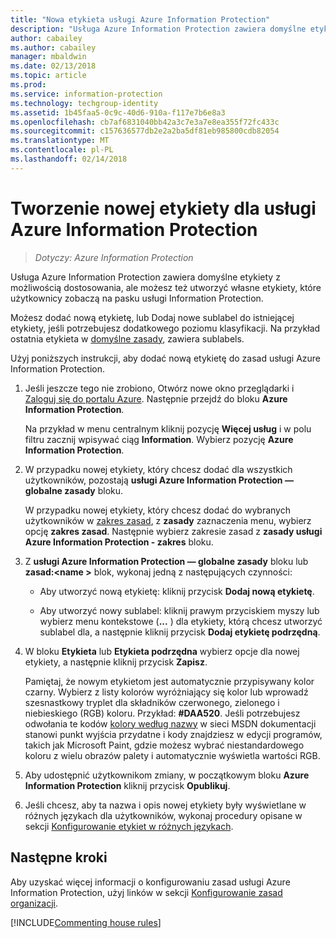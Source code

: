 ```yaml
---
title: "Nowa etykieta usługi Azure Information Protection"
description: "Usługa Azure Information Protection zawiera domyślne etykiety z możliwością dostosowania, ale możesz też utworzyć własne etykiety, które użytkownicy zobaczą na pasku usługi Information Protection."
author: cabailey
ms.author: cabailey
manager: mbaldwin
ms.date: 02/13/2018
ms.topic: article
ms.prod: 
ms.service: information-protection
ms.technology: techgroup-identity
ms.assetid: 1b45faa5-0c9c-40d6-910a-f117e7b6e8a3
ms.openlocfilehash: cb7af6831040bb42a3c7e3a7e8ea355f72fc433c
ms.sourcegitcommit: c157636577db2e2a2ba5df81eb985800cdb82054
ms.translationtype: MT
ms.contentlocale: pl-PL
ms.lasthandoff: 02/14/2018
---
```

# <a name="how-to-create-a-new-label-for-azure-information-protection"></a>Tworzenie nowej etykiety dla usługi Azure Information Protection

>*Dotyczy: Azure Information Protection*

Usługa Azure Information Protection zawiera domyślne etykiety z możliwością dostosowania, ale możesz też utworzyć własne etykiety, które użytkownicy zobaczą na pasku usługi Information Protection.

Możesz dodać nową etykietę, lub Dodaj nowe sublabel do istniejącej etykiety, jeśli potrzebujesz dodatkowego poziomu klasyfikacji. Na przykład ostatnia etykieta w [domyślne zasady](configure-policy-default.md), zawiera sublabels.

Użyj poniższych instrukcji, aby dodać nową etykietę do zasad usługi Azure Information Protection.

1. Jeśli jeszcze tego nie zrobiono, Otwórz nowe okno przeglądarki i [Zaloguj się do portalu Azure](configure-policy.md#signing-in-to-the-azure-portal). Następnie przejdź do bloku **Azure Information Protection**.
    
    Na przykład w menu centralnym kliknij pozycję **Więcej usług** i w polu filtru zacznij wpisywać ciąg **Information**. Wybierz pozycję **Azure Information Protection**.

2. W przypadku nowej etykiety, który chcesz dodać dla wszystkich użytkowników, pozostają **usługi Azure Information Protection — globalne zasady** bloku.
    
    W przypadku nowej etykiety, który chcesz dodać do wybranych użytkowników w [zakres zasad](configure-policy-scope.md), z **zasady** zaznaczenia menu, wybierz opcję **zakres zasad**. Następnie wybierz zakresie zasad z **zasady usługi Azure Information Protection - zakres** bloku.

3. Z **usługi Azure Information Protection — globalne zasady** bloku lub **zasad:\<name >** blok, wykonaj jedną z następujących czynności:
    
    - Aby utworzyć nową etykietę: kliknij przycisk **Dodaj nową etykietę**.
    
    - Aby utworzyć nowy sublabel: kliknij prawym przyciskiem myszy lub wybierz menu kontekstowe (**...** ) dla etykiety, którą chcesz utworzyć sublabel dla, a następnie kliknij przycisk **Dodaj etykietę podrzędną**.

4. W bloku **Etykieta** lub **Etykieta podrzędna** wybierz opcje dla nowej etykiety, a następnie kliknij przycisk **Zapisz**.
    
    Pamiętaj, że nowym etykietom jest automatycznie przypisywany kolor czarny. Wybierz z listy kolorów wyróżniający się kolor lub wprowadź szesnastkowy tryplet dla składników czerwonego, zielonego i niebieskiego (RGB) koloru. Przykład: **#DAA520**. Jeśli potrzebujesz odwołania te kodów [kolory według nazwy](https://msdn.microsoft.com/library/aa358802\(v=vs.85\).aspx) w sieci MSDN dokumentacji stanowi punkt wyjścia przydatne i kody znajdziesz w edycji programów, takich jak Microsoft Paint, gdzie możesz wybrać niestandardowego koloru z wielu obrazów palety i automatycznie wyświetla wartości RGB.

5. Aby udostępnić użytkownikom zmiany, w początkowym bloku **Azure Information Protection** kliknij przycisk **Opublikuj**.

6. Jeśli chcesz, aby ta nazwa i opis nowej etykiety były wyświetlane w różnych językach dla użytkowników, wykonaj procedury opisane w sekcji [Konfigurowanie etykiet w różnych językach](configure-policy-languages.md). 

## <a name="next-steps"></a>Następne kroki

Aby uzyskać więcej informacji o konfigurowaniu zasad usługi Azure Information Protection, użyj linków w sekcji [Konfigurowanie zasad organizacji](configure-policy.md#configuring-your-organizations-policy).  

[!INCLUDE[Commenting house rules](../includes/houserules.md)]

